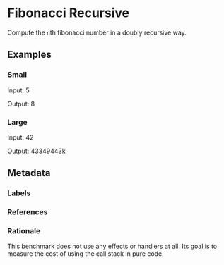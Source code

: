 # Fibonacci Recursive

Compute the `n`th fibonacci number in a doubly recursive way.

## Examples

### Small

Input: 5

Output: 8

### Large

Input: 42

Output: 43349443k

## Metadata

### Labels

### References

### Rationale

This benchmark does not use any effects or handlers at all. Its goal is to
measure the cost of using the call stack in pure code.

